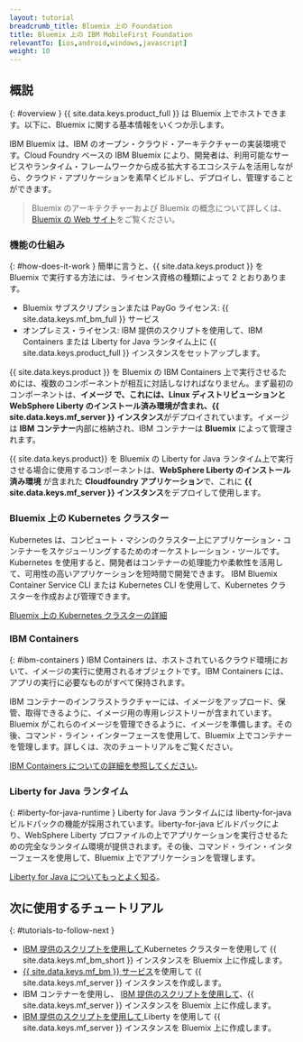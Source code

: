 ```yaml
---
layout: tutorial
breadcrumb_title: Bluemix 上の Foundation
title: Bluemix 上の IBM MobileFirst Foundation
relevantTo: [ios,android,windows,javascript]
weight: 10
---
```

<!-- NLS_CHARSET=UTF-8 -->
## 概説
{: #overview }
{{ site.data.keys.product_full }} は Bluemix 上でホストできます。以下に、Bluemix に関する基本情報をいくつか示します。

IBM Bluemix は、IBM のオープン・クラウド・アーキテクチャーの実装環境です。Cloud Foundry ベースの IBM Bluemix により、開発者は、利用可能なサービスやランタイム・フレームワークから成る拡大するエコシステムを活用しながら、クラウド・アプリケーションを素早くビルドし、デプロイし、管理することができます。

> Bluemix のアーキテクチャーおよび Bluemix の概念について詳しくは、[Bluemix の Web サイト](https://console.ng.bluemix.net/docs/overview/whatisbluemix.html#bluemixoverview)をご覧ください。

### 機能の仕組み
{: #how-does-it-work }
簡単に言うと、{{ site.data.keys.product }} を Bluemix で実行する方法には、ライセンス資格の種類によって 2 とおりあります。

* Bluemix サブスクリプションまたは PayGo ライセンス: {{ site.data.keys.mf_bm_full }} サービス
* オンプレミス・ライセンス: IBM 提供のスクリプトを使用して、IBM Containers または Liberty for Java ランタイム上に {{ site.data.keys.product_full }} インスタンスをセットアップします。

{{ site.data.keys.product }} を Bluemix の IBM Containers 上で実行させるためには、複数のコンポーネントが相互に対話しなければなりません。まず最初のコンポーネントは、**イメージ **で、これには、**Linux ディストリビューションと WebSphere Liberty のインストール済み環境**が含まれ、**{{ site.data.keys.mf_server }} インスタンス**がデプロイされています。イメージは **IBM コンテナー**内部に格納され、IBM コンテナーは **Bluemix** によって管理されます。

{{ site.data.keys.product}} を Bluemix の Liberty for Java ランタイム上で実行させる場合に使用するコンポーネントは、**WebSphere Liberty のインストール済み環境** が含まれた **Cloudfoundry アプリケーション**で、これに **{{ site.data.keys.mf_server }} インスタンス**をデプロイして使用します。

### Bluemix 上の Kubernetes クラスター
Kubernetes は、コンピュート・マシンのクラスター上にアプリケーション・コンテナーをスケジューリングするためのオーケストレーション・ツールです。Kubernetes を使用すると、開発者はコンテナーの処理能力や柔軟性を活用して、可用性の高いアプリケーションを短時間で開発できます。
IBM Bluemix Container Service CLI または Kubernetes CLI を使用して、Kubernetes クラスターを作成および管理できます。

[Bluemix 上の Kubernetes クラスターの詳細](https://console.bluemix.net/docs/containers/cs_tutorials.html#cs_tutorials)

### IBM Containers
{: #ibm-containers }
IBM Containers は、ホストされているクラウド環境において、イメージの実行に使用されるオブジェクトです。IBM Containers には、アプリの実行に必要なものがすべて保持されます。

IBM コンテナーのインフラストラクチャーには、イメージをアップロード、保管、取得できるように、イメージ用の専用レジストリーが含まれています。Bluemix がこれらのイメージを管理できるように、イメージを準備します。その後、コマンド・ライン・インターフェースを使用して、Bluemix 上でコンテナーを管理します。詳しくは、次のチュートリアルをご覧ください。

[IBM Containers についての詳細を参照してください](https://www.ng.bluemix.net/docs/containers/container_index.html)。

### Liberty for Java ランタイム
{: #liberty-for-java-runtime }
Liberty for Java ランタイムには liberty-for-java ビルドパックの機能が採用されています。liberty-for-java ビルドパックにより、WebSphere Liberty プロファイルの上でアプリケーションを実行させるための完全なランタイム環境が提供されます。その後、コマンド・ライン・インターフェースを使用して、Bluemix 上でアプリケーションを管理します。

[Liberty for Java についてもっとよく知る](https://new-console.ng.bluemix.net/docs/runtimes/liberty/index.html)。


## 次に使用するチュートリアル
{: #tutorials-to-follow-next }

* [IBM 提供のスクリプトを使用して ](mobilefirst-server-using-kubernetes/)Kubernetes クラスターを使用して {{ site.data.keys.mf_bm_short }} インスタンスを Bluemix 上に作成します。
* [{{ site.data.keys.mf_bm }} サービス](using-mobile-foundation/)を使用して {{ site.data.keys.mf_server }} インスタンスを作成します。
* IBM コンテナーを使用し、 [IBM 提供のスクリプトを使用して](mobilefirst-server-using-scripts/)、{{ site.data.keys.mf_server }} インスタンスを Bluemix 上に作成します。
* [IBM 提供のスクリプトを使用して ](mobilefirst-server-using-scripts-lbp/)Liberty を使用して {{ site.data.keys.mf_server }} インスタンスを Bluemix 上に作成します。
